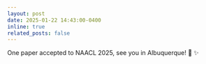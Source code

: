 ```yaml
---
layout: post
date: 2025-01-22 14:43:00-0400
inline: true
related_posts: false
---
```


One paper accepted to NAACL 2025, see you in Albuquerque! :pushpin: :sparkles: